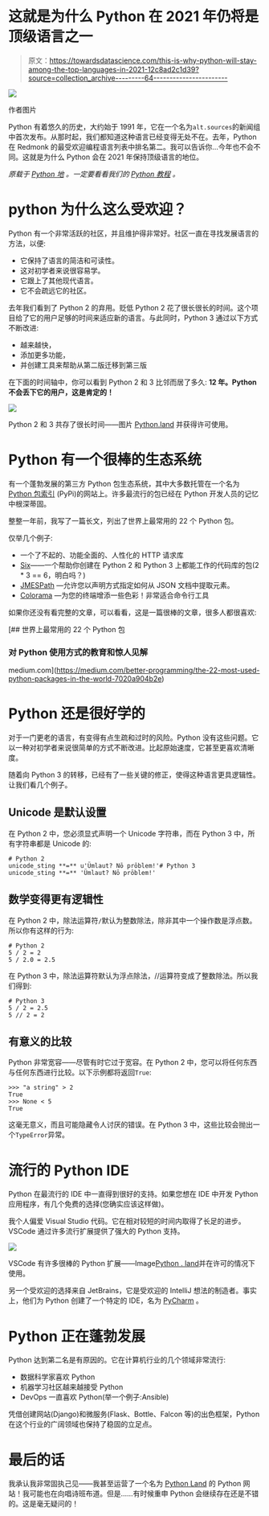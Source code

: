 # 这就是为什么 Python 在 2021 年仍将是顶级语言之一

> 原文：<https://towardsdatascience.com/this-is-why-python-will-stay-among-the-top-languages-in-2021-12c8ad2c1d39?source=collection_archive---------64----------------------->

![](img/d0cb40dd7a740c22271eba100525c2d2.png)

作者图片

Python 有着悠久的历史，大约始于 1991 年，它在一个名为`alt.sources`的新闻组中首次发布。从那时起，我们都知道这种语言已经变得无处不在。去年，Python 在 Redmonk 的最受欢迎编程语言列表中排名第二。我可以告诉你…今年也不会不同。这就是为什么 Python 会在 2021 年保持顶级语言的地位。

*原载于* [*Python 地*](https://python.land/why-python-will-stay-popular-2021) *。一定要看看我们的* [*Python 教程*](https://python.land/about-python) *。*

# python 为什么这么受欢迎？

Python 有一个非常活跃的社区，并且维护得非常好。社区一直在寻找发展语言的方法，以便:

*   它保持了语言的简洁和可读性。
*   这对初学者来说很容易学。
*   它跟上了其他现代语言。
*   它不会疏远它的社区。

去年我们看到了 Python 2 的弃用。贬低 Python 2 花了很长很长的时间。这个项目给了它的用户足够的时间来适应新的语言。与此同时，Python 3 通过以下方式不断改进:

*   越来越快，
*   添加更多功能，
*   并创建工具来帮助从第二版迁移到第三版

在下面的时间轴中，你可以看到 Python 2 和 3 比邻而居了多久: **12 年。Python 不会丢下它的用户，这是肯定的！**

![](img/0a3a3da2711b27db8d9621f5b374c329.png)

Python 2 和 3 共存了很长时间——图片 [Python.land](https://python.land/about-python/python-history) 并获得许可使用。

# Python 有一个很棒的生态系统

有一个蓬勃发展的第三方 Python 包生态系统，其中大多数托管在一个名为 [Python 包索引](https://pypi.org/) (PyPi)的网站上。许多最流行的包已经在 Python 开发人员的记忆中根深蒂固。

整整一年前，我写了一篇长文，列出了世界上最常用的 22 个 Python 包。

仅举几个例子:

*   一个了不起的、功能全面的、人性化的 HTTP 请求库
*   [Six](https://pypi.org/project/six/)——一个帮助你创建在 Python 2 和 Python 3 上都能工作的代码库的包(2 * 3 == 6，明白吗？)
*   [JMESPath](https://pypi.org/project/jmespath/) —允许您以声明方式指定如何从 JSON 文档中提取元素。
*   [Colorama](https://pypi.org/project/colorama/) —为您的终端增添一些色彩！非常适合命令行工具

如果你还没有看完整的文章，可以看看，这是一篇很棒的文章，很多人都很喜欢:

[](https://medium.com/better-programming/the-22-most-used-python-packages-in-the-world-7020a904b2e) [## 世界上最常用的 22 个 Python 包

### 对 Python 使用方式的教育和惊人见解

medium.com](https://medium.com/better-programming/the-22-most-used-python-packages-in-the-world-7020a904b2e) 

# Python 还是很好学的

对于一门更老的语言，有变得有点生疏和过时的风险。Python 没有这些问题。它以一种对初学者来说很简单的方式不断改进。比起原始速度，它甚至更喜欢清晰度。

随着向 Python 3 的转移，已经有了一些关键的修正，使得这种语言更具逻辑性。让我们看几个例子。

## Unicode 是默认设置

在 Python 2 中，您必须显式声明一个 Unicode 字符串，而在 Python 3 中，所有字符串都是 Unicode 的:

```
# Python 2
unicode_sting **=** u'Ümlaut? Nō prōblem!'# Python 3
unicode_sting **=** 'Ümlaut? Nō prōblem!'
```

## 数学变得更有逻辑性

在 Python 2 中，除法运算符`/`默认为整数除法，除非其中一个操作数是浮点数。所以你有这样的行为:

```
# Python 2
5 / 2 = 2
5 / 2.0 = 2.5
```

在 Python 3 中，除法运算符默认为浮点除法，//运算符变成了整数除法。所以我们得到:

```
# Python 3
5 / 2 = 2.5
5 // 2 = 2
```

## 有意义的比较

Python 非常宽容——尽管有时它过于宽容。在 Python 2 中，您可以将任何东西与任何东西进行比较。以下示例都将返回`True`:

```
>>> "a string" > 2
True
>>> None < 5
True
```

这毫无意义，而且可能隐藏令人讨厌的错误。在 Python 3 中，这些比较会抛出一个`TypeError`异常。

# 流行的 Python IDE

Python 在最流行的 IDE 中一直得到很好的支持。如果您想在 IDE 中开发 Python 应用程序，有几个免费的选择(您确实应该这样做)。

我个人偏爱 Visual Studio 代码。它在相对较短的时间内取得了长足的进步。VSCode 通过许多流行扩展提供了强大的 Python 支持。

![](img/b96bb65cc8aa392afdc2dcf458c56c59.png)

VSCode 有许多很棒的 Python 扩展——Image[Python . land](https://python.land/about-python/python-history)并在许可的情况下使用。

另一个受欢迎的选择来自 JetBrains，它是受欢迎的 IntelliJ 想法的制造者。事实上，他们为 Python 创建了一个特定的 IDE，名为 [PyCharm](https://www.jetbrains.com/pycharm/) 。

# Python 正在蓬勃发展

Python 达到第二名是有原因的。它在计算机行业的几个领域非常流行:

*   数据科学家喜欢 Python
*   机器学习社区越来越接受 Python
*   DevOps 一直喜欢 Python(举一个例子:Ansible)

凭借创建网站(Django)和微服务(Flask、Bottle、Falcon 等)的出色框架，Python 在这个行业的广阔领域也保持了稳固的立足点。

# 最后的话

我承认我非常固执己见——我甚至运营了一个名为 [Python Land](https://python.land) 的 Python 网站！我可能也在向唱诗班布道。但是……有时候重申 Python 会继续存在还是不错的。这是毫无疑问的！